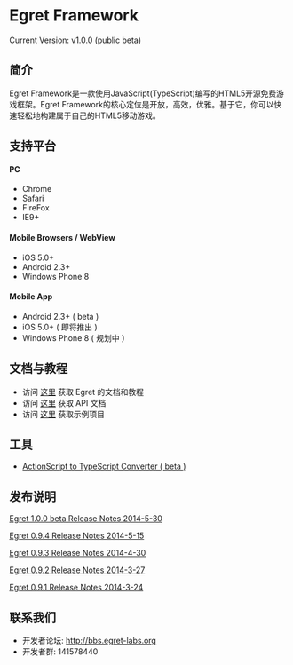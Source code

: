 Egret Framework
================================================
Current Version: v1.0.0 (public beta)



简介
-------------------

Egret Framework是一款使用JavaScript(TypeScript)编写的HTML5开源免费游戏框架。Egret Framework的核心定位是开放，高效，优雅。基于它，你可以快速轻松地构建属于自己的HTML5移动游戏。


支持平台
--------------------
#### PC
* Chrome
* Safari
* FireFox
* IE9+

#### Mobile Browsers / WebView
* iOS 5.0+
* Android 2.3+
* Windows Phone 8

#### Mobile App
* Android 2.3+ ( beta )
* iOS 5.0+ ( 即将推出 )
* Windows Phone 8 ( 规划中 ）


文档与教程
-------------------------
* 访问 [这里](https://github.com/egret-team/egret/wiki) 获取 Egret 的文档和教程
* 访问 [这里](http://docs.egret-labs.org/apis/) 获取 API 文档
* 访问 [这里](https://github.com/egret-team/egret-examples) 获取示例项目

工具
-------------------------
* [ActionScript to TypeScript Converter ( beta )](http://online.egret-labs.org/down/)




发布说明
--------------------
[Egret 1.0.0 beta Release Notes 2014-5-30](/docs/PublicBeta_ReleaseNotes.md)

[Egret 0.9.4 Release Notes 2014-5-15](/docs/Prerelease_ReleaseNotes.md)

[Egret 0.9.3  Release Notes 2014-4-30](/docs/Prerelease_ReleaseNotes.md)

[Egret 0.9.2  Release Notes 2014-3-27](/docs/Prerelease_ReleaseNotes.md)

[Egret 0.9.1  Release Notes 2014-3-24](/docs/Prerelease_ReleaseNotes.md)

联系我们
-------------------
* 开发者论坛: http://bbs.egret-labs.org
* 开发者群: 141578440
